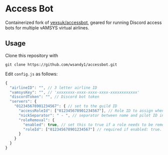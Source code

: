 # Access Bot
Containerized fork of [vexsuk/accessbot](https://github.com/vexsuk/accessbot), geared for running Discord access bots for multiple vAMSYS virtual airlines.

## Usage
Clone this repository with
```
git clone https://github.com/wsandy1/accessbot.git
```
Edit `config.js` as follows:
```js
{
  "airlineID": "", // 3 letter airline ID
  "vamsysKey": "", // 'xxxxxxxx-xxxx-xxxx-xxxx-xxxxxxxxxxxx'
  "discordToken": "", // Discord bot token
  "servers": {
    "012345678901234567": { // set to the guild ID
      "accessRoleId": ["012345678901234567"], // Role ID to assign when access is granted. Comma separate multiple roles: ["012345678901234567", "012345678901234567"]
      "nickSeparator": " - ", // separator between name and pilot ID in nicknames
      "roleRemoval": {
        "enabled": true, // set this to true if a role needs to be removed when a user is given access to the server, and false if not
        "roleId": ["012345678901234567"] // required if enabled: true. Set to ID of role/roles to be removed when access is granted. Comma separated as with above.
      }
    }
  }
}
```
